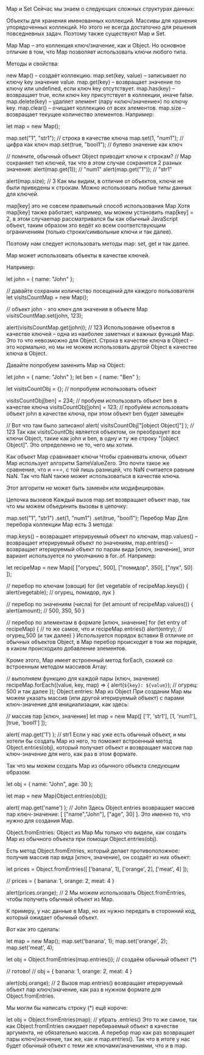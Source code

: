 Map и Set
Сейчас мы знаем о следующих сложных структурах данных:

Объекты для хранения именованных коллекций.
Массивы для хранения упорядоченных коллекций.
Но этого не всегда достаточно для решения повседневных задач. Поэтому также существуют Map и Set.

Map
Map – это коллекция ключ/значение, как и Object. Но основное отличие в том, что Map позволяет использовать ключи любого типа.

Методы и свойства:

new Map() – создаёт коллекцию.
map.set(key, value) – записывает по ключу key значение value.
map.get(key) – возвращает значение по ключу или undefined, если ключ key отсутствует.
map.has(key) – возвращает true, если ключ key присутствует в коллекции, иначе false.
map.delete(key) – удаляет элемент (пару «ключ/значение») по ключу key.
map.clear() – очищает коллекцию от всех элементов.
map.size – возвращает текущее количество элементов.
Например:

let map = new Map();

map.set("1", "str1"); // строка в качестве ключа
map.set(1, "num1"); // цифра как ключ
map.set(true, "bool1"); // булево значение как ключ

// помните, обычный объект Object приводит ключи к строкам?
// Map сохраняет тип ключей, так что в этом случае сохранится 2 разных значения:
alert(map.get(1)); // "num1"
alert(map.get("1")); // "str1"

alert(map.size); // 3
Как мы видим, в отличие от объектов, ключи не были приведены к строкам. Можно использовать любые типы данных для ключей.

map[key] это не совсем правильный способ использования Map
Хотя map[key] также работает, например, мы можем установить map[key] = 2, в этом случаеmap рассматривался бы как обычный JavaScript объект, таким образом это ведёт ко всем соответствующим ограничениям (только строки/символьные ключи и так далее).

Поэтому нам следует использовать методы map: set, get и так далее.

Map может использовать объекты в качестве ключей.

Например:

let john = { name: "John" };

// давайте сохраним количество посещений для каждого пользователя
let visitsCountMap = new Map();

// объект john - это ключ для значения в объекте Map
visitsCountMap.set(john, 123);

alert(visitsCountMap.get(john)); // 123
Использование объектов в качестве ключей – одна из наиболее заметных и важных функций Map. Это то что невозможно для Object. Строка в качестве ключа в Object – это нормально, но мы не можем использовать другой Object в качестве ключа в Object.

Давайте попробуем заменить Map на Object:

let john = { name: "John" };
let ben = { name: "Ben" };

let visitsCountObj = {}; // попробуем использовать объект

visitsCountObj[ben] = 234; // пробуем использовать объект ben в качестве ключа
visitsCountObj[john] = 123; // пробуйем использовать объект john в качестве ключа, при этом объект ben будет замещён

// Вот что там было записано!
alert( visitsCountObj["[object Object]"] ); // 123
Так как visitsCountObj является объектом, он преобразует все ключи Object, такие как john и ben, в одну и ту же строку "[object Object]". Это определенно не то, чего мы хотим.

Как объект Map сравнивает ключи
Чтобы сравнивать ключи, объект Map использует алгоритм SameValueZero. Это почти такое же сравнение, что и ===, с той лишь разницей, что NaN считается равным NaN. Так что NaN также может использоваться в качестве ключа.

Этот алгоритм не может быть заменён или модифицирован.

Цепочка вызовов
Каждый вызов map.set возвращает объект map, так что мы можем объединить вызовы в цепочку:

map.set("1", "str1")
.set(1, "num1")
.set(true, "bool1");
Перебор Map
Для перебора коллекции Map есть 3 метода:

map.keys() – возвращает итерируемый объект по ключам,
map.values() – возвращает итерируемый объект по значениям,
map.entries() – возвращает итерируемый объект по парам вида [ключ, значение], этот вариант используется по умолчанию в for..of.
Например:

let recipeMap = new Map([
["огурец", 500],
["помидор", 350],
["лук", 50]
]);

// перебор по ключам (овощи)
for (let vegetable of recipeMap.keys()) {
alert(vegetable); // огурец, помидор, лук
}

// перебор по значениям (числа)
for (let amount of recipeMap.values()) {
alert(amount); // 500, 350, 50
}

// перебор по элементам в формате [ключ, значение]
for (let entry of recipeMap) { // то же самое, что и recipeMap.entries()
alert(entry); // огурец,500 (и так далее)
}
Используется порядок вставки
В отличие от обычных объектов Object, в Map перебор происходит в том же порядке, в каком происходило добавление элементов.

Кроме этого, Map имеет встроенный метод forEach, схожий со встроенным методом массивов Array:

// выполняем функцию для каждой пары (ключ, значение)
recipeMap.forEach((value, key, map) => {
alert(`${key}: ${value}`); // огурец: 500 и так далее
});
Object.entries: Map из Object
При создании Map мы можем указать массив (или другой итерируемый объект) с парами ключ-значение для инициализации, как здесь:

// массив пар [ключ, значение]
let map = new Map([
['1', 'str1'],
[1, 'num1'],
[true, 'bool1']
]);

alert( map.get('1') ); // str1
Если у нас уже есть обычный объект, и мы хотели бы создать Map из него, то поможет встроенный метод Object.entries(obj), который получает объект и возвращает массив пар ключ-значение для него, как раз в этом формате.

Так что мы можем создать Map из обычного объекта следующим образом:

let obj = {
name: "John",
age: 30
};

let map = new Map(Object.entries(obj));

alert( map.get('name') ); // John
Здесь Object.entries возвращает массив пар ключ-значение: [ ["name","John"], ["age", 30] ]. Это именно то, что нужно для создания Map.

Object.fromEntries: Object из Map
Мы только что видели, как создать Map из обычного объекта при помощи Object.entries(obj).

Есть метод Object.fromEntries, который делает противоположное: получив массив пар вида [ключ, значение], он создаёт из них объект:

let prices = Object.fromEntries([
['banana', 1],
['orange', 2],
['meat', 4]
]);

// prices = { banana: 1, orange: 2, meat: 4 }

alert(prices.orange); // 2
Мы можем использовать Object.fromEntries, чтобы получить обычный объект из Map.

К примеру, у нас данные в Map, но их нужно передать в сторонний код, который ожидает обычный объект.

Вот как это сделать:

let map = new Map();
map.set('banana', 1);
map.set('orange', 2);
map.set('meat', 4);

let obj = Object.fromEntries(map.entries()); // создаём обычный объект (\*)

// готово!
// obj = { banana: 1, orange: 2, meat: 4 }

alert(obj.orange); // 2
Вызов map.entries() возвращает итерируемый объект пар ключ/значение, как раз в нужном формате для Object.fromEntries.

Мы могли бы написать строку (\*) ещё короче:

let obj = Object.fromEntries(map); // убрать .entries()
Это то же самое, так как Object.fromEntries ожидает перебираемый объект в качестве аргумента, не обязательно массив. А перебор map как раз возвращает пары ключ/значение, так же, как и map.entries(). Так что в итоге у нас будет обычный объект с теми же ключами/значениями, что и в map.

